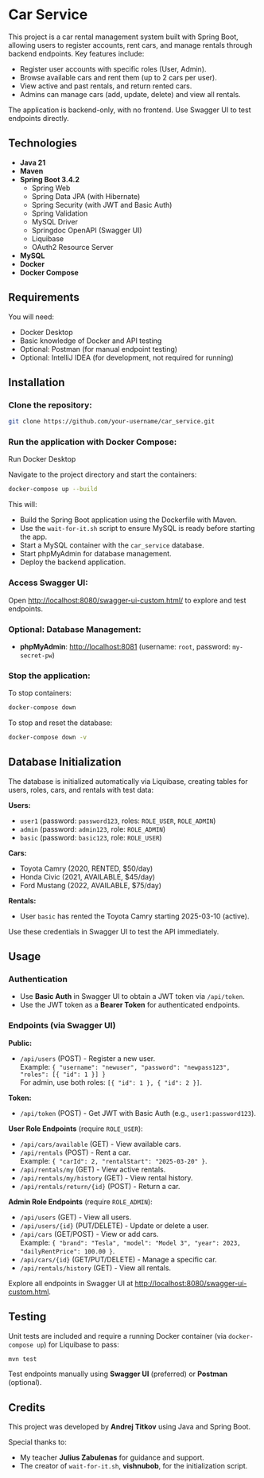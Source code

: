 # Car Service

This project is a car rental management system built with Spring Boot, allowing users to register accounts, rent cars, and manage rentals through backend endpoints. Key features include:

- Register user accounts with specific roles (User, Admin).
- Browse available cars and rent them (up to 2 cars per user).
- View active and past rentals, and return rented cars.
- Admins can manage cars (add, update, delete) and view all rentals.

The application is backend-only, with no frontend. Use Swagger UI to test endpoints directly.

## Technologies

- **Java 21**
- **Maven**
- **Spring Boot 3.4.2**
  - Spring Web
  - Spring Data JPA (with Hibernate)
  - Spring Security (with JWT and Basic Auth)
  - Spring Validation
  - MySQL Driver
  - Springdoc OpenAPI (Swagger UI)
  - Liquibase
  - OAuth2 Resource Server
- **MySQL**
- **Docker**
- **Docker Compose**

## Requirements

You will need:

- Docker Desktop
- Basic knowledge of Docker and API testing
- Optional: Postman (for manual endpoint testing)
- Optional: IntelliJ IDEA (for development, not required for running)

## Installation

### Clone the repository:

```bash
git clone https://github.com/your-username/car_service.git
```

### Run the application with Docker Compose:

Run Docker Desktop

Navigate to the project directory and start the containers:

```bash
docker-compose up --build
```

This will:

- Build the Spring Boot application using the Dockerfile with Maven.
- Use the `wait-for-it.sh` script to ensure MySQL is ready before starting the app.
- Start a MySQL container with the `car_service` database.
- Start phpMyAdmin for database management.
- Deploy the backend application.

### Access Swagger UI:

Open [http://localhost:8080/swagger-ui-custom.html/](http://localhost:8080/swagger-ui-custom.html) to explore and test endpoints.

### Optional: Database Management:

- **phpMyAdmin**: [http://localhost:8081](http://localhost:8081) (username: `root`, password: `my-secret-pw`)

### Stop the application:

To stop containers:

```bash
docker-compose down
```

To stop and reset the database:

```bash
docker-compose down -v
```

## Database Initialization

The database is initialized automatically via Liquibase, creating tables for users, roles, cars, and rentals with test data:

**Users:**

- `user1` (password: `password123`, roles: `ROLE_USER`, `ROLE_ADMIN`)
- `admin` (password: `admin123`, role: `ROLE_ADMIN`)
- `basic` (password: `basic123`, role: `ROLE_USER`)

**Cars:**

- Toyota Camry (2020, RENTED, \$50/day)
- Honda Civic (2021, AVAILABLE, \$45/day)
- Ford Mustang (2022, AVAILABLE, \$75/day)

**Rentals:**

- User `basic` has rented the Toyota Camry starting 2025-03-10 (active).

Use these credentials in Swagger UI to test the API immediately.

## Usage

### Authentication

- Use **Basic Auth** in Swagger UI to obtain a JWT token via `/api/token`.
- Use the JWT token as a **Bearer Token** for authenticated endpoints.

### Endpoints (via Swagger UI)

**Public:**

- `/api/users` (POST) - Register a new user.\
  Example: `{ "username": "newuser", "password": "newpass123", "roles": [{ "id": 1 }] }`\
  For admin, use both roles: `[{ "id": 1 }, { "id": 2 }]`.

**Token:**

- `/api/token` (POST) - Get JWT with Basic Auth (e.g., `user1:password123`).

**User Role Endpoints** (require `ROLE_USER`):

- `/api/cars/available` (GET) - View available cars.
- `/api/rentals` (POST) - Rent a car.\
  Example: `{ "carId": 2, "rentalStart": "2025-03-20" }`.
- `/api/rentals/my` (GET) - View active rentals.
- `/api/rentals/my/history` (GET) - View rental history.
- `/api/rentals/return/{id}` (POST) - Return a car.

**Admin Role Endpoints** (require `ROLE_ADMIN`):

- `/api/users` (GET) - View all users.
- `/api/users/{id}` (PUT/DELETE) - Update or delete a user.
- `/api/cars` (GET/POST) - View or add cars.\
  Example: `{ "brand": "Tesla", "model": "Model 3", "year": 2023, "dailyRentPrice": 100.00 }`.
- `/api/cars/{id}` (GET/PUT/DELETE) - Manage a specific car.
- `/api/rentals/history` (GET) - View all rentals.

Explore all endpoints in Swagger UI at [http://localhost:8080/swagger-ui-custom.html](http://localhost:8080/swagger-ui-custom.html).

## Testing

Unit tests are included and require a running Docker container (via `docker-compose up`) for Liquibase to pass:

```bash
mvn test
```

Test endpoints manually using **Swagger UI** (preferred) or **Postman** (optional).

## Credits

This project was developed by **Andrej Titkov** using Java and Spring Boot.

Special thanks to:

- My teacher **Julius Zabulenas** for guidance and support.
- The creator of `wait-for-it.sh`, **vishnubob**, for the initialization script.

